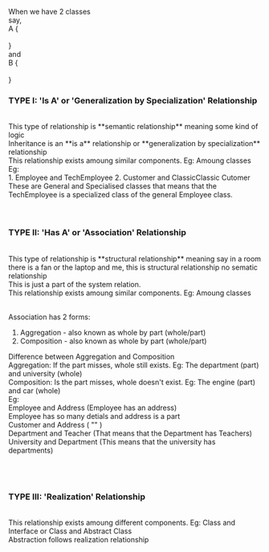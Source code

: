 When we have 2 classes <br>
say, <br>
A { <br>
<br>
} <br>
and <br>
B { <br>
<br>
} <br>
<h3>TYPE I: 'Is A' or 'Generalization by Specialization' Relationship</h3> <br>
This type of relationship is **semantic relationship** meaning some kind of logic <br>
Inheritance is an **is a** relationship or **generalization by specialization** relationship <br>
This relationship exists amoung similar components. Eg: Amoung classes <br>
Eg: <br>
1. Employee and TechEmployee 
2. Customer and ClassicClassic Cutomer
These are General and Specialised classes that means that the TechEmployee is a specialized class of the general Employee class.
<br><br><br>


<h3>TYPE II: 'Has A' or 'Association' Relationship</h3> <br>
This type of relationship is **structural relationship** meaning say in a room there is a fan or the laptop and me, this is structural relationship no sematic relationship <br>
This is just a part of the system relation. <br>
This relationship exists amoung similar components. Eg: Amoung classes <br><br>

Association has 2 forms: <br>
1. Aggregation - also known as whole by part (whole/part)
2. Composition - also known as whole by part (whole/part)

Difference between Aggregation and Composition <br>
Aggregation: If the part misses, whole still exists. Eg: The department (part) and university (whole) <br>
Composition: Is the part misses, whole doesn't exist. Eg: The engine (part) and car (whole) <br>
Eg: <br>
Employee and Address (Employee has an address) <br>
    Employee has so many detials and address is a part <br>
Customer and Address ( "" ) <br> 
Department and Teacher (That means that the Department has Teachers) <br>
University and Department (This means that the university has departments) <br>
<br><br><br>

<h3>TYPE III: 'Realization' Relationship</h3> <br>
This relationship exists amoung different components. Eg: Class and Interface or Class and Abstract Class <br>
Abstraction follows realization relationship <br>

